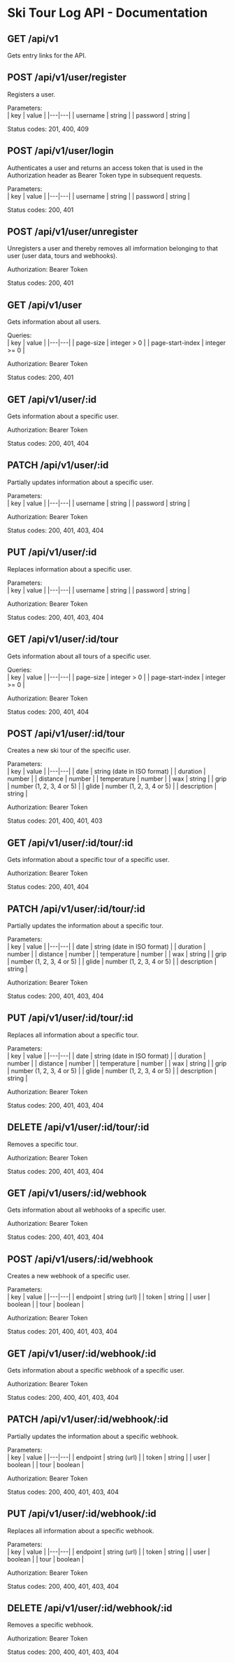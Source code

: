 # Ski Tour Log API - Documentation
## GET /api/v1
Gets entry links for the API.   

## POST /api/v1/user/register
Registers a user.   

Parameters:   
| key | value |
|---|---|
| username | string |
| password | string |
   
Status codes: 201, 400, 409

## POST /api/v1/user/login
Authenticates a user and returns an access token that is used in the Authorization header as Bearer Token type in subsequent requests.   

Parameters:   
| key | value |
|---|---|
| username | string |
| password | string |   
   
Status codes: 200, 401   

## POST /api/v1/user/unregister
Unregisters a user and thereby removes all imformation belonging to that user (user data, tours and webhooks).   

Authorization: Bearer Token   

Status codes: 200, 401   

## GET /api/v1/user
Gets information about all users.   

Queries:   
| key | value |
|---|---|
| page-size | integer > 0 |
| page-start-index | integer >= 0 |   

Authorization: Bearer Token   

Status codes: 200, 401   

## GET /api/v1/user/:id
Gets information about a specific user.   

Authorization: Bearer Token   

Status codes: 200, 401, 404   

## PATCH /api/v1/user/:id
Partially updates information about a specific user.   

Parameters:   
| key | value |
|---|---|
| username | string |
| password | string |   

Authorization: Bearer Token   

Status codes: 200, 401, 403, 404

## PUT /api/v1/user/:id
Replaces information about a specific user.   

Parameters:   
| key | value |
|---|---|
| username | string |
| password | string |   

Authorization: Bearer Token   

Status codes: 200, 401, 403, 404

## GET /api/v1/user/:id/tour
Gets information about all tours of a specific user.   

Queries:   
| key | value |
|---|---|
| page-size | integer > 0 |
| page-start-index | integer >= 0 |   

Authorization: Bearer Token   

Status codes: 200, 401, 404

## POST /api/v1/user/:id/tour
Creates a new ski tour of the specific user.   

Parameters:   
| key | value |
|---|---|
| date | string (date in ISO format) |
| duration | number |
| distance | number |
| temperature | number |
| wax | string |
| grip | number (1, 2, 3, 4 or 5) |
| glide | number (1, 2, 3, 4 or 5) |
| description | string |   

Authorization: Bearer Token   

Status codes: 201, 400, 401, 403

## GET /api/v1/user/:id/tour/:id
Gets information about a specific tour of a specific user.   

Authorization: Bearer Token   

Status codes: 200, 401, 404

## PATCH /api/v1/user/:id/tour/:id
Partially updates the information about a specific tour.   

Parameters:   
| key | value |
|---|---|
| date | string (date in ISO format) |
| duration | number |
| distance | number |
| temperature | number |
| wax | string |
| grip | number (1, 2, 3, 4 or 5) |
| glide | number (1, 2, 3, 4 or 5) |
| description | string |   

Authorization: Bearer Token   

Status codes: 200, 401, 403, 404

## PUT /api/v1/user/:id/tour/:id
Replaces all information about a specific tour.   

Parameters:   
| key | value |
|---|---|
| date | string (date in ISO format) |
| duration | number |
| distance | number |
| temperature | number |
| wax | string |
| grip | number (1, 2, 3, 4 or 5) |
| glide | number (1, 2, 3, 4 or 5) |
| description | string |   

Authorization: Bearer Token   

Status codes: 200, 401, 403, 404

## DELETE /api/v1/user/:id/tour/:id
Removes a specific tour.   

Authorization: Bearer Token   

Status codes: 200, 401, 403, 404

## GET /api/v1/users/:id/webhook
Gets information about all webhooks of a specific user.   

Authorization: Bearer Token   

Status codes: 200, 401, 403, 404

## POST /api/v1/users/:id/webhook
Creates a new webhook of a specific user.   

Parameters:   
| key | value |
|---|---|
| endpoint | string (url) |
| token | string |
| user | boolean |
| tour | boolean |   

Authorization: Bearer Token   

Status codes: 201, 400, 401, 403, 404

## GET /api/v1/user/:id/webhook/:id
Gets information about a specific webhook of a specific user.   

Authorization: Bearer Token   

Status codes: 200, 400, 401, 403, 404

## PATCH /api/v1/user/:id/webhook/:id
Partially updates the information about a specific webhook.   

Parameters:   
| key | value |
|---|---|
| endpoint | string (url) |
| token | string |
| user | boolean |
| tour | boolean |   

Authorization: Bearer Token   

Status codes: 200, 400, 401, 403, 404

## PUT /api/v1/user/:id/webhook/:id
Replaces all information about a specific webhook.   

Parameters:   
| key | value |
|---|---|
| endpoint | string (url) |
| token | string |
| user | boolean |
| tour | boolean |   

Authorization: Bearer Token   

Status codes: 200, 400, 401, 403, 404

## DELETE /api/v1/user/:id/webhook/:id
Removes a specific webhook.   

Authorization: Bearer Token   

Status codes: 200, 400, 401, 403, 404